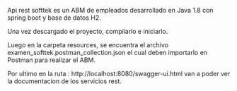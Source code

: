 Api rest softtek es un ABM de empleados desarrollado en Java 1.8 con spring boot y base de datos H2.

Una vez descargado el proyecto, compilarlo e iniciarlo.

Luego en la carpeta resources, se encuentra el archivo examen_softtek.postman_collection.json el cual deben
importarlo en Postman para realizar el ABM.

Por ultimo en la ruta : http://localhost:8080/swagger-ui.html van a poder ver la documentacion de los servicios rest.


